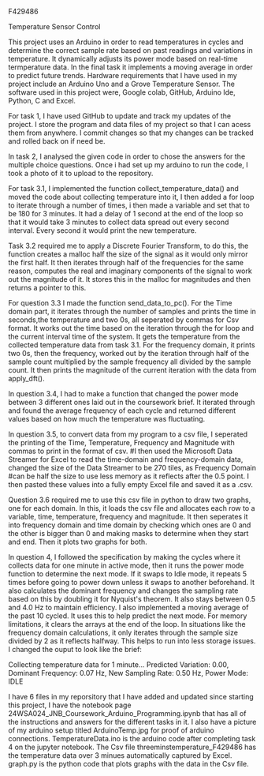 F429486

Temperature Sensor Control


This project uses an Arduino in order to read temperatures in cycles and determine the correct sample rate based on past readings and variations in temperature. It dynamically adjusts its power mode based on real-time termperature data. In the final task it implements a moving average in order to predict future trends. 
Hardware requirements that I have used in my project include an Arduino Uno and a Grove Temperature Sensor. The software used in this project were, Google colab, GitHub, Arduino Ide, Python, C and Excel.

For task 1, I have used GitHub to update and track my updates of the project. I store the program and data files of my project so that I can acess them from anywhere. I commit changes so that my changes can be tracked and rolled back on if need be. 

In task 2, I analysed the given code in order to chose the answers for the multiple choice questions. Once i had set up my arduino to run the code, I took a photo of it to upload to the repository.

For task 3.1, I implemented the function collect_temperature_data() and moved the code about collecting temperature into it, I then added a for loop to iterate through a number of times, i then made a variable and set that to be 180 for 3 minutes. It had a delay of 1 second
at the end of the loop so that it would take 3 minutes to collect data spread out every second interval. Every second it would print the new temperature.

Task 3.2 required me to apply a Discrete Fourier Transform, to do this, the function creates a malloc half the size of the signal as it would only mirror the first half. It then iterates through half of the frequencies for the same reason, computes the real and imaginary components
of the signal to work out the magnitude of it. It stores this in the malloc for magnitudes and then returns a pointer to this.

For question 3.3 I made the function send_data_to_pc(). For the Time domain part, it iterates through the number of samples and prints the time in seconds,the temperature and two 0s, all seperated by commas for Csv format. It works out the time based on the iteration through the for
loop and the current interval time of the system. It gets the temperature from the collected temperature data from task 3.1. For the frequency domain, it prints two 0s, then the frequency, worked out by the iteration through half of the sample count multiplied by the sample frequency
all divided by the sample count. It then prints the magnitude of the current iteration with the data from apply_dft().

In question 3.4, I had to make a function that changed the power mode between 3 different ones laid out in the coursework brief. It iterated through and found the average frequency of each cycle and returned different values based on how much the temperature was fluctuating.

In question 3.5, to convert data from my program to a csv file, I seperated the printing of the Time, Temperature, Frequency and Magnitude with commas to print in the format of csv.
#I then used the Microsoft Data Streamer for Excel to read the time-domain and frequency-domain data, changed the size of the Data Streamer to be 270 tiles, as Frequency Domain
#can be half the size to use less memory as it reflects after the 0.5 point. I then pasted these values into a fully empty Excel file and saved it as a .csv.

Question 3.6 required me to use this csv file in python to draw two graphs, one for each domain. In this, it loads the csv file and allocates each row to a variable, time, temperature, frequency and magnitude. It then seperates it into frequency domain and time domain by checking
which ones are 0 and the other is bigger than 0 and making masks to determine when they start and end. Then it plots two graphs for both.

In question 4, I followed the specification by making the cycles where it collects data for one minute in active mode, then it runs the power mode function to determine the next mode. If it swaps to Idle mode, it repeats 5 times before going to power down unless it swaps to another beforehand.
It also calculates the dominant frequency and changes the sampling rate based on this by doubling it for Nyquist's theorem. It also stays between 0.5 and 4.0 Hz to maintain efficiency. I also implemented a moving average of the past 10 cycled. It uses this to help predict the next
mode. For memory limitations, it clears the arrays at the end of the loop. In situations like the frequency domain calculations, it only iterates through the sample size divided by 2 as it reflects halfway. This helps to run into less storage issues. I changed the ouput to
look like the brief:

Collecting temperature data for 1 minute...
Predicted Variation: 0.00, Dominant Frequency: 0.07 Hz, New Sampling Rate: 0.50 Hz, Power Mode: IDLE

I have 6 files in my reporsitory that I have added and updated since starting this project, I have the notebook page 24WSA024_JNB_Coursework_Arduino_Programming.ipynb that has all of the instructions and answers for the different tasks in it. I also have a picture of my arduino
setup titled ArduinoTemp.jpg for proof of arduino connections. TemperatureData.ino is the arduino code after completing task 4 on the jupyter notebook. The Csv file threeminstemperature_F429486 has the temperature data over 3 minues automatically captured by Excel.
graph.py is the python code that plots graphs with the data in the Csv file.
